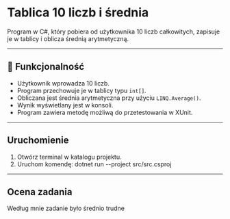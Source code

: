 # Tablica 10 liczb i średnia

Program w C#, który pobiera od użytkownika 10 liczb całkowitych, zapisuje je w tablicy i oblicza średnią arytmetyczną.

---

## 🔧 Funkcjonalność

- Użytkownik wprowadza 10 liczb.
- Program przechowuje je w tablicy typu `int[]`.
- Obliczana jest średnia arytmetyczna przy użyciu `LINQ.Average()`.
- Wynik wyświetlany jest w konsoli.
- Program zawiera metodę możliwą do przetestowania w XUnit.

---

## Uruchomienie

1. Otwórz terminal w katalogu projektu.
2. Uruchom komendę:
   dotnet run --project src/src.csproj

---

## Ocena zadania

Według mnie zadanie było średnio trudne
